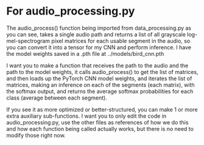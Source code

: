 # For audio_processing.py

The audio_process() function being imported from data_processing.py as you can see, takes a single audio path and returns a list of all grayscale log-mel-spectrogram pixel matrices for each usable segment in the audio, so you can convert it into a tensor for my CNN and perform inference. I have the model weights saved in a .pth file at ../models/bird_cnn.pth

I want you to make a function that receives the path to the audio and the path to the model weights, it calls audio_process() to get the list of matrices, and then loads up the PyTorch CNN model weights, and iterates the list of matrices, making an inference on each of the segments (each matrix), with the softmax output, and returns the average softmax probabilities for each class (average between each segment).

If you see it as more optimized or better-structured, you can make 1 or more extra auxiliary sub-functions. I want you to only edit the code in audio_processing.py, use the other files as references of how we do this and how each function being called actually works, but there is no need to modify those right now.
